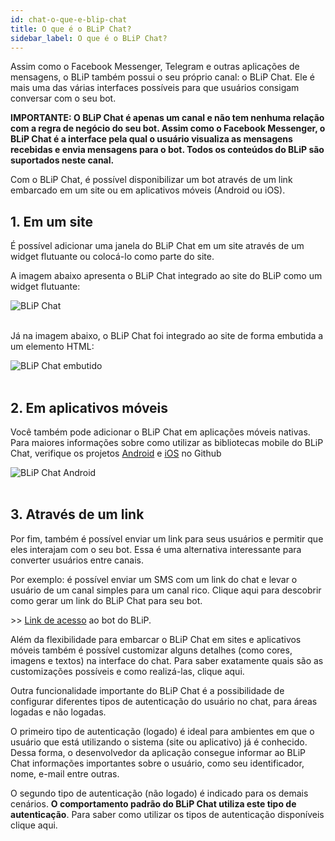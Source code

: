 ```yaml
---
id: chat-o-que-e-blip-chat
title: O que é o BLiP Chat?
sidebar_label: O que é o BLiP Chat?
---
```


Assim como o Facebook Messenger, Telegram e outras aplicações de mensagens, o BLiP também possui o seu próprio canal: o BLiP Chat. Ele é mais uma das várias interfaces possíveis para que usuários consigam conversar com o seu bot.

**IMPORTANTE: O BLiP Chat é apenas um canal e não tem nenhuma relação com a regra de negócio do seu bot. Assim como o Facebook Messenger, o BLiP Chat é a interface pela qual o usuário visualiza as mensagens recebidas e envia mensagens para o bot. Todos os conteúdos do BLiP são suportados neste canal.**

Com o BLiP Chat, é possível disponibilizar um bot através de um link embarcado em um site ou em aplicativos móveis (Android ou iOS).

## 1. Em um site

É possível adicionar uma janela do BLiP Chat em um site através de um widget flutuante ou colocá-lo como parte do site.

A imagem abaixo apresenta o BLiP Chat integrado ao site do BLiP como um widget flutuante:

![BLiP Chat](/img/channels/blip-chat/chat-o-que-e-blip-chat-1.png)

<br>Já na imagem abaixo, o BLiP Chat foi integrado ao site de forma embutida a um elemento HTML:

![BLiP Chat embutido](/img/channels/blip-chat/chat-o-que-e-blip-chat-2.png)<br><br>

## 2. Em aplicativos móveis

Você também pode adicionar o BLiP Chat em aplicações móveis nativas. Para maiores informações sobre como utilizar as bibliotecas mobile do BLiP Chat, verifique os projetos [Android](https://github.com/takenet/blip-chat-android) e [iOS](https://github.com/takenet/blip-chat-ios) no Github

![BLiP Chat Android](/img/channels/blip-chat/chat-o-que-e-blip-chat-3.png) <br><br>

## 3. Através de um link

Por fim, também é possível enviar um link para seus usuários e permitir que eles interajam com o seu bot. Essa é uma alternativa interessante para converter usuários entre canais.

Por exemplo: é possível enviar um SMS com um link do chat e levar o usuário de um canal simples para um canal rico. Clique aqui para descobrir como gerar um link do BLiP Chat para seu bot.

\>>  [Link de acesso](https://chat.blip.ai/?appKey=YmxpcGFqdWRhMjBtYXN0ZXI6M0UwRTUzNDItMURBNS00MjQ3LTlDMEUtQTkyNTREQzIwMzUw) ao bot do BLiP.

Além da flexibilidade para embarcar o BLiP Chat em sites e aplicativos móveis também é possível customizar alguns detalhes (como cores, imagens e textos) na interface do chat. Para saber exatamente quais são as customizações possíveis e como realizá-las, clique aqui.

Outra funcionalidade importante do BLiP Chat é a possibilidade de configurar diferentes tipos de autenticação do usuário no chat, para áreas logadas e não logadas.

O primeiro tipo de autenticação (logado) é ideal para ambientes em que o usuário que está utilizando o sistema (site ou aplicativo) já é conhecido. Dessa forma, o desenvolvedor da aplicação consegue informar ao BLiP Chat informações importantes sobre o usuário, como seu identificador, nome, e-mail entre outras.

O segundo tipo de autenticação (não logado) é indicado para os demais cenários. **O comportamento padrão do BLiP Chat utiliza este tipo de autenticação**. Para saber como utilizar os tipos de autenticação disponíveis clique aqui.
